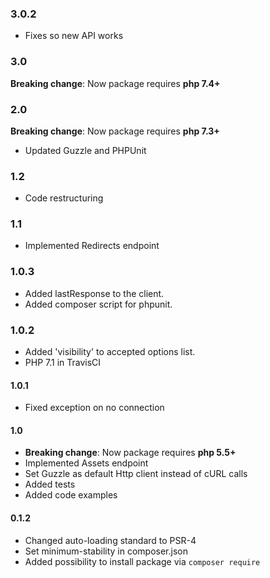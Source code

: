 ### 3.0.2
* Fixes so new API works

### 3.0
**Breaking change**: Now package requires **php 7.4+**

### 2.0
**Breaking change**: Now package requires **php 7.3+**
* Updated Guzzle and PHPUnit

### 1.2
* Code restructuring

### 1.1
* Implemented Redirects endpoint

### 1.0.3
* Added lastResponse to the client.
* Added composer script for phpunit.

### 1.0.2
* Added 'visibility' to accepted options list.
* PHP 7.1 in TravisCI

#### 1.0.1
* Fixed exception on no connection

#### 1.0
* **Breaking change**: Now package requires **php 5.5+**
* Implemented Assets endpoint
* Set Guzzle as default Http client instead of cURL calls
* Added tests
* Added code examples

#### 0.1.2
* Changed auto-loading standard to PSR-4
* Set minimum-stability in composer.json
* Added possibility to install package via `composer require`
